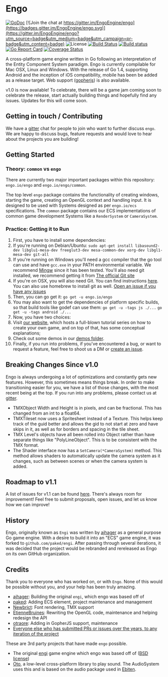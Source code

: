# Engo
[![GoDoc](https://godoc.org/engo.io/engo?status.svg)](https://godoc.org/engo.io/engo)
[![Join the chat at https://gitter.im/EngoEngine/engo](https://badges.gitter.im/EngoEngine/engo.svg)](https://gitter.im/EngoEngine/engo?utm_source=badge&utm_medium=badge&utm_campaign=pr-badge&utm_content=badge) ![License](https://img.shields.io/badge/License-MIT-blue.svg)
[![Build Status](https://travis-ci.org/EngoEngine/engo.svg?branch=master)](https://travis-ci.org/EngoEngine/engo)
[![Build status](https://ci.appveyor.com/api/projects/status/019qc8hncmhnje83?svg=true)](https://ci.appveyor.com/project/otraore/engo)
[![Go Report Card](https://goreportcard.com/badge/engo.io/engo)](https://goreportcard.com/report/engo.io/engo)
[![Coverage Status](https://coveralls.io/repos/github/EngoEngine/engo/badge.svg?branch=master)](https://coveralls.io/github/EngoEngine/engo?branch=master)

A cross-platform game engine written in Go following an interpretation of the Entity Component System paradigm. Engo is
currently compilable for Mac OSX, Linux and Windows. With the release of Go 1.4, supporting Android and the inception of
iOS compatibility, mobile has been be added as a release target. Web support
([gopherjs](https://github.com/gopherjs/gopherjs)) is also available.

v1.0 is now available! To celebrate, there will be a game jam coming soon to celebrate the release, start actually
building things and hopefully find any issues. Updates for this will come soon.

## Getting in touch / Contributing

We have a [gitter](https://gitter.im/EngoEngine/engo) chat for people to join who want to further discuss `engo`. We are happy to discuss bugs, feature requests and would love to hear about the projects you are building!

## Getting Started

### Theory: `common` vs `engo`

There are currently two major important packages within this repository: `engo.io/engo` and `engo.io/engo/common`.

The top level `engo` package contains the functionality of creating windows, starting the game, creating an OpenGL
context and handling input. It is designed to be used with Systems designed as per `engo.io/ecs` specifications.
The `common` package contains our ECS implementations of common game development Systems like a  `RenderSystem` or
`CameraSystem`.

### Practice: Getting it to Run

1. First, you have to install some dependencies:
  1. If you're running on Debian/Ubuntu:
    `sudo apt-get install libasound2-dev libglu1-mesa-dev freeglut3-dev mesa-common-dev xorg-dev libgl1-mesa-dev git-all`
  2. If you're running on Windows you'll need a gcc compiler that the go tool can use and have `gcc.exe` in your PATH environmental variable. We recommend [Mingw](http://mingw-w64.org/doku.php/start) since it has been tested. You'll also need git installed, we recommend getting it from [The official Git site](http://git-scm.com/download/win)
  3. If you're on OSX, you will also need Git. You can find instructions [here](https://git-scm.com/book/en/v2/Getting-Started-Installing-Git#Installing-on-Mac). You can also use homebrew to install git as well. [Open an issue if you have any issues](https://github.com/EngoEngine/engo/issues/new)
2. Then, you can go get it:
`go get -u engo.io/engo`
  1. You may also want to get the dependencies of platform specific builds, so that build tools like godef can use them:
  `go get -u -tags js ./...`
  `go get -u -tags android ./...`
3. Now, you have two choices:
  1. Visit [our website](https://engo.io/), which hosts a full-blown tutorial series on how to create your own game, and on top of that, has some conceptual explanations;
  2. Check out some demos in our [demos folder](https://github.com/EngoEngine/engo/tree/master/demos).
4. Finally, if you run into problems, if you've encountered a bug, or want to request a feature, feel free to shoot
us a DM or [create an issue](https://github.com/EngoEngine/engo/issues/new).

## Breaking Changes Since v1.0
Engo is always undergoing a lot of optimizations and constantly gets new features. However, this sometimes means things break. In order to make transitioning easier for you,
we have a list of those changes, with the most recent being at the top. If you run into any problems, please contact us at [gitter](https://gitter.im/EngoEngine/engo).

* TMXObject Width and Height is in pixels, and can be fractional. This has changed from an int to a float64.
* TMXTileset now uses a Spritesheet instead of a Texture. This helps keep track of the guid better and allows the gid to not start at zero and have skips in it, as well as for borders and spacing in the tile sheet.
* TMX Level's objects have all been rolled into Object rather than have separate things like "PolyLineObject". This is to be
consistent with the TMX format.
* The Shader interface now has a `SetCamera(*CameraSystem)` method. This method allows shaders to automatically update the camera system as it changes, such as between scenes or when the camera system is added.

## Roadmap to v1.1
A list of issues for v1.1 can be found [here](https://github.com/EngoEngine/engo/issues/552). There's always room
for improvement! Feel free to submit proposals, open issues, and let us know how we can improve!

## History

Engo, originally known as `Engi` was written by [ajhager](https://github.com/ajhager) as a general purpose Go game engine. With a desire to build it into an "ECS" game engine, it was forked to `github.com/paked/engi`. After passing through several iterations, it was decided that the project would be rebranded and rereleased as Engo on its own GitHub organization.

## Credits

Thank you to everyone who has worked on, or with `Engo`. None of this would be possible without you, and your help has been truly amazing.

- [ajhager](https://github.com/ajhager): Building the original `engi`, which engo was based off of
- [paked](https://github.com/paked): Adding ECS element, project maintenance and management
- [Newbrict](https://github.com/Newbrict): Font rendering, TMX support
- [EtienneBruines](https://github.com/EtienneBruines): Rewriting the OpenGL code, maintenance and helping redesign the API
- [otraore](https://github.com/otraore): Adding in GopherJS support, maintenance
- [Everyone else who has submitted PRs or issues over the years, to any iteration of the project](https://github.com/EngoEngine/engo/graphs/contributors)

These are 3rd party projects that have made `engo` possible.
- The original [engi](https://github.com/ajhager/engi) game engine which engo was based off of ([BSD license](https://github.com/ajhager/engi/blob/master/LICENSE))
- [Oto](https://github.com/hajimehoshi/oto), a low-level cross-platform library to play sound. The AudioSystem uses this and is based on
the audio package used in [Ebiten](https://github.com/hajimehoshi/ebiten).
